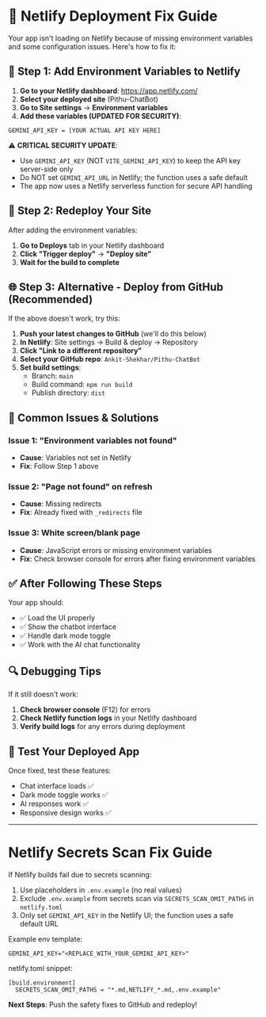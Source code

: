# 🚀 Netlify Deployment Fix Guide

Your app isn't loading on Netlify because of missing environment variables and some configuration issues. Here's how to fix it:

## 🔧 Step 1: Add Environment Variables to Netlify

1. **Go to your Netlify dashboard**: https://app.netlify.com/
2. **Select your deployed site** (Pithu-ChatBot)
3. **Go to Site settings** → **Environment variables**
4. **Add these variables (UPDATED FOR SECURITY)**:

```
GEMINI_API_KEY = [YOUR ACTUAL API KEY HERE]
```

⚠️ **CRITICAL SECURITY UPDATE**:
- Use `GEMINI_API_KEY` (NOT `VITE_GEMINI_API_KEY`) to keep the API key server-side only
- Do NOT set `GEMINI_API_URL` in Netlify; the function uses a safe default
- The app now uses a Netlify serverless function for secure API handling

## 🔄 Step 2: Redeploy Your Site

After adding the environment variables:

1. **Go to Deploys** tab in your Netlify dashboard
2. **Click "Trigger deploy"** → **"Deploy site"**
3. **Wait for the build to complete**

## 🌐 Step 3: Alternative - Deploy from GitHub (Recommended)

If the above doesn't work, try this:

1. **Push your latest changes to GitHub** (we'll do this below)
2. **In Netlify**: Site settings → Build & deploy → Repository
3. **Click "Link to a different repository"**
4. **Select your GitHub repo**: `Ankit-Shekhar/Pithu-ChatBot`
5. **Set build settings**:
   - Branch: `main`
   - Build command: `npm run build`
   - Publish directory: `dist`

## 🐛 Common Issues & Solutions

### Issue 1: "Environment variables not found"
- **Cause**: Variables not set in Netlify
- **Fix**: Follow Step 1 above

### Issue 2: "Page not found" on refresh
- **Cause**: Missing redirects
- **Fix**: Already fixed with `_redirects` file

### Issue 3: White screen/blank page
- **Cause**: JavaScript errors or missing environment variables
- **Fix**: Check browser console for errors after fixing environment variables

## ✅ After Following These Steps

Your app should:
- ✅ Load the UI properly
- ✅ Show the chatbot interface
- ✅ Handle dark mode toggle
- ✅ Work with the AI chat functionality

## 🔍 Debugging Tips

If it still doesn't work:

1. **Check browser console** (F12) for errors
2. **Check Netlify function logs** in your Netlify dashboard
3. **Verify build logs** for any errors during deployment

## 📱 Test Your Deployed App

Once fixed, test these features:
- Chat interface loads ✅
- Dark mode toggle works ✅
- AI responses work ✅
- Responsive design works ✅

---

# Netlify Secrets Scan Fix Guide

If Netlify builds fail due to secrets scanning:

1. Use placeholders in `.env.example` (no real values)
2. Exclude `.env.example` from secrets scan via `SECRETS_SCAN_OMIT_PATHS` in `netlify.toml`
3. Only set `GEMINI_API_KEY` in the Netlify UI; the function uses a safe default URL

Example env template:
```
GEMINI_API_KEY="<REPLACE_WITH_YOUR_GEMINI_API_KEY>"
```

netlify.toml snippet:
```
[build.environment]
  SECRETS_SCAN_OMIT_PATHS = "*.md,NETLIFY_*.md,.env.example"
```

**Next Steps**: Push the safety fixes to GitHub and redeploy!
